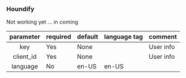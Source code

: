 ### Houndify

Not working yet ... in coming

| parameter | required | default | language tag | comment   |
|:---------:|-----------|---------|--------------|-----------|
| key       | Yes       | None    |              | User info |
| client_id | Yes       | None    |              | User info |
| language  | No        | en-US   | en-US        |           |
